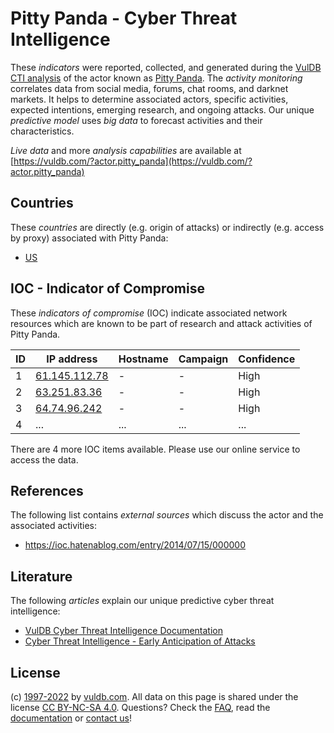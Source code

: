 # Pitty Panda - Cyber Threat Intelligence

These _indicators_ were reported, collected, and generated during the [VulDB CTI analysis](https://vuldb.com/?kb.cti) of the actor known as [Pitty Panda](https://vuldb.com/?actor.pitty_panda). The _activity monitoring_ correlates data from social media, forums, chat rooms, and darknet markets. It helps to determine associated actors, specific activities, expected intentions, emerging research, and ongoing attacks. Our unique _predictive model_ uses _big data_ to forecast activities and their characteristics.

_Live data_ and more _analysis capabilities_ are available at [https://vuldb.com/?actor.pitty_panda](https://vuldb.com/?actor.pitty_panda)

## Countries

These _countries_ are directly (e.g. origin of attacks) or indirectly (e.g. access by proxy) associated with Pitty Panda:

* [US](https://vuldb.com/?country.us)

## IOC - Indicator of Compromise

These _indicators of compromise_ (IOC) indicate associated network resources which are known to be part of research and attack activities of Pitty Panda.

ID | IP address | Hostname | Campaign | Confidence
-- | ---------- | -------- | -------- | ----------
1 | [61.145.112.78](https://vuldb.com/?ip.61.145.112.78) | - | - | High
2 | [63.251.83.36](https://vuldb.com/?ip.63.251.83.36) | - | - | High
3 | [64.74.96.242](https://vuldb.com/?ip.64.74.96.242) | - | - | High
4 | ... | ... | ... | ...

There are 4 more IOC items available. Please use our online service to access the data.

## References

The following list contains _external sources_ which discuss the actor and the associated activities:

* https://ioc.hatenablog.com/entry/2014/07/15/000000

## Literature

The following _articles_ explain our unique predictive cyber threat intelligence:

* [VulDB Cyber Threat Intelligence Documentation](https://vuldb.com/?kb.cti)
* [Cyber Threat Intelligence - Early Anticipation of Attacks](https://www.scip.ch/en/?labs.20201022)

## License

(c) [1997-2022](https://vuldb.com/?kb.changelog) by [vuldb.com](https://vuldb.com/?kb.about). All data on this page is shared under the license [CC BY-NC-SA 4.0](https://creativecommons.org/licenses/by-nc-sa/4.0/). Questions? Check the [FAQ](https://vuldb.com/?kb.faq), read the [documentation](https://vuldb.com/?kb) or [contact us](https://vuldb.com/?contact)!

